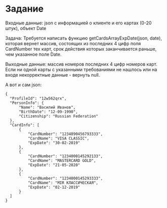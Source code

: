 # Задание

Входные данные: json с информацией о клиенте и его картах (0-20 штук), объект Date

Задача: Требуется написать функцию getCardsArrayExpDate(json, date), которая вернет массив, состоящих из последних 4 цифр поля CardNumber тех карт, срок действия которых заканчивается раньше, чем указанное поле Date.  

Выходные данные: массив номеров последних 4 цифр номеров карт. Если ни одной карты с указанными требованиями не нашлось или на входе некорректные данные - вернуть null. 

А вот и сам json:

 ```
{
   "ProfileId": "12w562qrx",
   "PersonInfo": {
       "Name": "Василий Иванов",
       "BirthDate": "12-09-1990",
       "Citizenship": "Russian Federation"
   },
   "CardInfo": [
       {
           "CardNumber": "1234890456793333",
           "CardName": "VISA CLASSIC",
           "ExpDate": "30-02-2019"
       },
       {
           "CardNumber": "1234000145292133",
           "CardName": "MASTERCARD GOLD",
           "ExpDate": "21-05-2020"
       },
       {
           "CardNumber": "1234000145293333",
           "CardName": "MIR КЛАССИЧЕСКАЯ",
           "ExpDate": "02-12-2019"
       }
   ]
}
```
